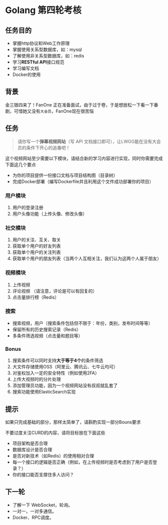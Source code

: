 # Golang 第四轮考核

## 任务目的

- 掌握http协议和Web工作原理
- 掌握使用关系型数据库，如：mysql
- 了解使用非关系型数据库，如：redis
- 学习**RESTful API**接口规范
- 学习编写文档
- Docker的使用


## 背景

金三银四来了！FanOne 正在准备面试，由于过于卷，于是想放松一下看一下番剧，可惜她又没有`大会员`，FanOne现在很苦恼

## 任务

> 请你写一个**弹幕视频网站**（写 API 文档接口即可），让LWGG能在没有大会员的条件下开心的追番吧！

这个视频网站至少需要以下模块，请结合新的学习内容进行实现，同时你需要完成下面这几个要点

- 为你的项目提供一份接口文档与项目结构图（目录树）
- 完成Docker部署（编写Dockerfile并且利用这个文件成功部署你的项目）

### 用户模块

1. 用户的登录注册
2. 用户头像功能（上传头像、修改头像）

### 社交模块

1. 用户的关注、互关、取关
2. 获取单个用户的好友列表
3. 获取单个用户的关注列表
4. 获取单个用户的朋友列表（当两个人互相关注，我们认为这两个人属于朋友）

### 视频模块

1. 上传视频
2. 评论视频 （请注意，评论是可以有回复的）
4. 点击量排行榜（Redis）

### 搜索

- 搜索视频，用户（搜索条件包括但不限于：年份，类别，发布时间等等）
- 保留所有的历史搜索记录（Redis）
- 多条件筛选视频（点击量和题目等）

### Bonus

1. 搜索条件可以同时支持**大于等于4个**的条件筛选
2. 大文件存储使用OSS（阿里云、腾讯云、七牛云均可）
3. 对鉴权加入一定的安全特性（例如使用2FA）
4. 上传大视频时的分片处理
5. 添加管理员功能，因为一个视频网站没有叔叔就乱套了
6. 搜索功能使用ElasticSearch实现

## 提示

如果只完成基础的部分，那样太简单了，请斟酌实现一部分Bouns要求

不要过度关注CURD的内容，请将目标放在下面这些

- 项目架构是否合理
- 数据库设计是否合理
- 是否对新技术（如Redis）的使用相对合理
- 每一个接口的逻辑是否正确（例如，在上传视频时是否考虑到了用户是否登录？）
- 你的接口能否支撑住多人访问？

## 下一轮

- 了解一下 WebSocket，轮询。
- 一对一，一对多通信。
- Docker、RPC调度。
